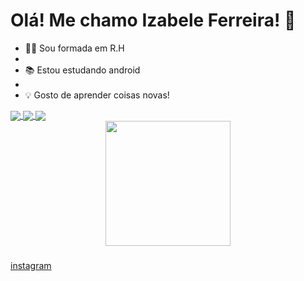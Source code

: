 # Olá! Me chamo Izabele Ferreira! 👋


- 👨‍💻 Sou formada em R.H
- 
- 📚 Estou estudando android
- 
- 💡 Gosto de aprender coisas novas! 


<a href="https://github.com/Iza8BR/github-readme-stats">
  <img align="center" src="https://github-readme-stats.vercel.app/api?username=Iza8BR- criando um APP" />
</a>

<a href="https://github.com/Iza8BR/top-langs">
  <img align="center" src="https://github-readme-stats.vercel.app/api/top-langs/?username=Iza8BR&hide_progress=true&theme=gotham" />
</a>

<a href="https://github.com/Iza8BR/convoychat">
  <img align="center" src="https://github-readme-stats.vercel.app/api/wakatime?username=Iza8BR" />
</a>
<git config --global=izabeles390@gmail.com/>
<div align="left">

<div align="center">
  <img height="200" src="https://i.pinimg.com/originals/70/4e/f2/704ef2f30564853b5c708ad01a2130f9.gif"  />
</div>

###
[instagram](https://www.instagram.com/invites/contact/?i=6p2csz4acfmt&utm_content=mvda65h)
  
  
  

  
